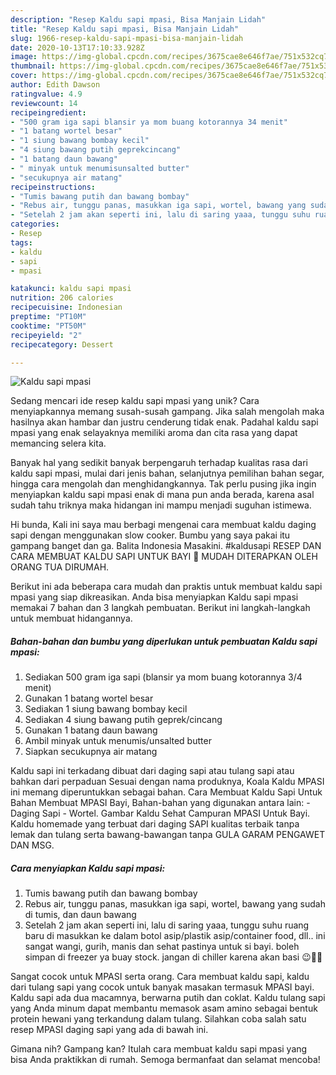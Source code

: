 ```yaml
---
description: "Resep Kaldu sapi mpasi, Bisa Manjain Lidah"
title: "Resep Kaldu sapi mpasi, Bisa Manjain Lidah"
slug: 1966-resep-kaldu-sapi-mpasi-bisa-manjain-lidah
date: 2020-10-13T17:10:33.928Z
image: https://img-global.cpcdn.com/recipes/3675cae8e646f7ae/751x532cq70/kaldu-sapi-mpasi-foto-resep-utama.jpg
thumbnail: https://img-global.cpcdn.com/recipes/3675cae8e646f7ae/751x532cq70/kaldu-sapi-mpasi-foto-resep-utama.jpg
cover: https://img-global.cpcdn.com/recipes/3675cae8e646f7ae/751x532cq70/kaldu-sapi-mpasi-foto-resep-utama.jpg
author: Edith Dawson
ratingvalue: 4.9
reviewcount: 14
recipeingredient:
- "500 gram iga sapi blansir ya mom buang kotorannya 34 menit"
- "1 batang wortel besar"
- "1 siung bawang bombay kecil"
- "4 siung bawang putih geprekcincang"
- "1 batang daun bawang"
- " minyak untuk menumisunsalted butter"
- "secukupnya air matang"
recipeinstructions:
- "Tumis bawang putih dan bawang bombay"
- "Rebus air, tunggu panas, masukkan iga sapi, wortel, bawang yang sudah di tumis, dan daun bawang"
- "Setelah 2 jam akan seperti ini, lalu di saring yaaa, tunggu suhu ruang baru di masukkan ke dalam botol asip/plastik asip/container food, dll.. ini sangat wangi, gurih, manis dan sehat pastinya untuk si bayi. boleh simpan di freezer ya buay stock. jangan di chiller karena akan basi 😉👍🏻"
categories:
- Resep
tags:
- kaldu
- sapi
- mpasi

katakunci: kaldu sapi mpasi 
nutrition: 206 calories
recipecuisine: Indonesian
preptime: "PT10M"
cooktime: "PT50M"
recipeyield: "2"
recipecategory: Dessert

---
```



![Kaldu sapi mpasi](https://img-global.cpcdn.com/recipes/3675cae8e646f7ae/751x532cq70/kaldu-sapi-mpasi-foto-resep-utama.jpg)

Sedang mencari ide resep kaldu sapi mpasi yang unik? Cara menyiapkannya memang susah-susah gampang. Jika salah mengolah maka hasilnya akan hambar dan justru cenderung tidak enak. Padahal kaldu sapi mpasi yang enak selayaknya memiliki aroma dan cita rasa yang dapat memancing selera kita.

Banyak hal yang sedikit banyak berpengaruh terhadap kualitas rasa dari kaldu sapi mpasi, mulai dari jenis bahan, selanjutnya pemilihan bahan segar, hingga cara mengolah dan menghidangkannya. Tak perlu pusing jika ingin menyiapkan kaldu sapi mpasi enak di mana pun anda berada, karena asal sudah tahu triknya maka hidangan ini mampu menjadi suguhan istimewa.

Hi bunda, Kali ini saya mau berbagi mengenai cara membuat kaldu daging sapi dengan menggunakan slow cooker. Bumbu yang saya pakai itu gampang banget dan ga. Balita Indonesia Masakini. #kaldusapi RESEP DAN CARA MEMBUAT KALDU SAPI UNTUK BAYI 💖 MUDAH DITERAPKAN OLEH ORANG TUA DIRUMAH.


Berikut ini ada beberapa cara mudah dan praktis untuk membuat kaldu sapi mpasi yang siap dikreasikan. Anda bisa menyiapkan Kaldu sapi mpasi memakai 7 bahan dan 3 langkah pembuatan. Berikut ini langkah-langkah untuk membuat hidangannya.

<!--inarticleads1-->

##### Bahan-bahan dan bumbu yang diperlukan untuk pembuatan Kaldu sapi mpasi:

1. Sediakan 500 gram iga sapi (blansir ya mom buang kotorannya 3/4 menit)
1. Gunakan 1 batang wortel besar
1. Sediakan 1 siung bawang bombay kecil
1. Sediakan 4 siung bawang putih geprek/cincang
1. Gunakan 1 batang daun bawang
1. Ambil  minyak untuk menumis/unsalted butter
1. Siapkan secukupnya air matang


Kaldu sapi ini terkadang dibuat dari daging sapi atau tulang sapi atau bahkan dari perpaduan Sesuai dengan nama produknya, Koala Kaldu MPASI ini memang diperuntukkan sebagai bahan. Cara Membuat Kaldu Sapi Untuk Bahan Membuat MPASI Bayi, Bahan-bahan yang digunakan antara lain: - Daging Sapi - Wortel. Gambar Kaldu Sehat Campuran MPASI Untuk Bayi. Kaldu homemade yang terbuat dari daging SAPI kualitas terbaik tanpa lemak dan tulang serta bawang-bawangan tanpa GULA GARAM PENGAWET DAN MSG. 

<!--inarticleads2-->

##### Cara menyiapkan Kaldu sapi mpasi:

1. Tumis bawang putih dan bawang bombay
1. Rebus air, tunggu panas, masukkan iga sapi, wortel, bawang yang sudah di tumis, dan daun bawang
1. Setelah 2 jam akan seperti ini, lalu di saring yaaa, tunggu suhu ruang baru di masukkan ke dalam botol asip/plastik asip/container food, dll.. ini sangat wangi, gurih, manis dan sehat pastinya untuk si bayi. boleh simpan di freezer ya buay stock. jangan di chiller karena akan basi 😉👍🏻


Sangat cocok untuk MPASI serta orang. Cara membuat kaldu sapi, kaldu dari tulang sapi yang cocok untuk banyak masakan termasuk MPASI bayi. Kaldu sapi ada dua macamnya, berwarna putih dan coklat. Kaldu tulang sapi yang Anda minum dapat membantu memasok asam amino sebagai bentuk protein hewani yang terkandung dalam tulang. Silahkan coba salah satu resep MPASI daging sapi yang ada di bawah ini. 

Gimana nih? Gampang kan? Itulah cara membuat kaldu sapi mpasi yang bisa Anda praktikkan di rumah. Semoga bermanfaat dan selamat mencoba!
